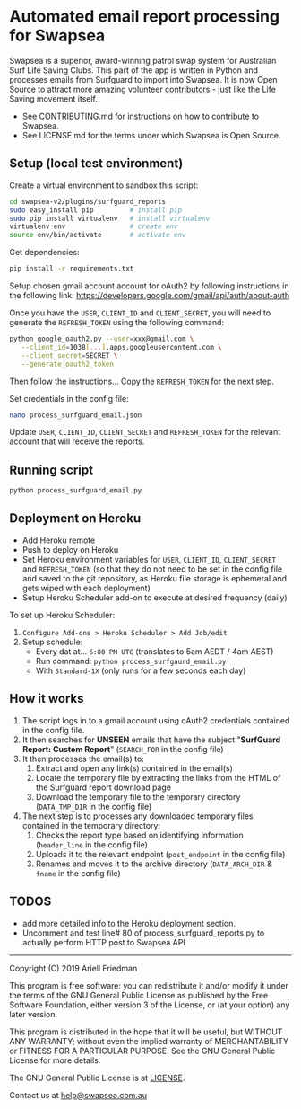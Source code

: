 # Automated email report processing for Swapsea #

Swapsea is a superior, award-winning patrol swap system for Australian Surf Life Saving Clubs. This part of the app is written in Python and processes emails from Surfguard to import into Swapsea. It is now Open Source to attract more amazing volunteer [contributors](https://github.com/Swapsea/swapsea-report-scraper/graphs/contributors) - just like the Life Saving movement itself.

* See CONTRIBUTING.md for instructions on how to contribute to Swapsea.
* See LICENSE.md for the terms under which Swapsea is Open Source.

## Setup (local test environment) ##

Create a virtual environment to sandbox this script:

```bash
cd swapsea-v2/plugins/surfguard_reports
sudo easy_install pip         # install pip
sudo pip install virtualenv   # install virtualenv
virtualenv env                # create env
source env/bin/activate       # activate env
```

Get dependencies:

```bash
pip install -r requirements.txt
```

Setup chosen gmail account account for oAuth2 by following  instructions in the following link:  https://developers.google.com/gmail/api/auth/about-auth

Once you have the ``USER``, ``CLIENT_ID`` and ``CLIENT_SECRET``, you will need to generate the ``REFRESH_TOKEN`` using the following command:

```bash
python google_oauth2.py --user=xxx@gmail.com \
   --client_id=1038[...].apps.googleusercontent.com \
   --client_secret=SECRET \
   --generate_oauth2_token
```

Then follow the instructions... Copy the ``REFRESH_TOKEN`` for the next step.

Set credentials in the config file:

```bash
nano process_surfguard_email.json
```

Update ``USER``, ``CLIENT_ID``, ``CLIENT_SECRET`` and ``REFRESH_TOKEN`` for the relevant account that will receive the reports.

## Running script ##

```bash
python process_surfguard_email.py
```

## Deployment on Heroku ##
* Add Heroku remote
* Push to deploy on Heroku
* Set Heroku environment variables for ``USER``, ``CLIENT_ID``, ``CLIENT_SECRET`` and ``REFRESH_TOKEN`` (so that they do not need to be set in the config file and saved to the git repository, as Heroku file storage is ephemeral and gets wiped with each deployment)
* Setup Heroku Scheduler add-on to execute at desired frequency (daily)

To set up Heroku Scheduler:
1. `Configure Add-ons > Heroku Scheduler > Add Job/edit`
1. Setup schedule:
   * Every dat at... `6:00 PM UTC` (translates to 5am AEDT / 4am AEST)
   * Run command: `python process_surfgaurd_email.py`
   * With `Standard-1X` (only runs for a few seconds each day)

## How it works ##

1. The script logs in to a gmail account using oAuth2 credentials contained in the config file.
1. It then searches for **UNSEEN** emails that have the subject "**SurfGuard Report: Custom Report**" (``SEARCH_FOR`` in the config file)
1. It then processes the email(s) to:
    1. Extract and open any link(s) contained in the email(s)
    1. Locate the temporary file by extracting the links from the HTML of the Surfguard report download page
    1. Download the temporary file to the temporary directory (``DATA_TMP_DIR`` in the config file)
1. The next step is to processes any downloaded temporary files contained in the temporary directory:
    1. Checks the report type based on identifying information (``header_line`` in the config file)
    1. Uploads it to the relevant endpoint (``post_endpoint`` in the config file)
    1. Renames and moves it to the archive directory (``DATA_ARCH_DIR`` & ``fname`` in the config file)

## TODOS ##

* add more detailed info to the Heroku deployment section.
* Uncomment and test line# 80 of process_surfguard_reports.py to actually perform HTTP post to Swapsea API

---
Copyright (C) 2019  Ariell Friedman

This program is free software: you can redistribute it and/or modify
it under the terms of the GNU General Public License as published by
the Free Software Foundation, either version 3 of the License, or
(at your option) any later version.

This program is distributed in the hope that it will be useful,
but WITHOUT ANY WARRANTY; without even the implied warranty of
MERCHANTABILITY or FITNESS FOR A PARTICULAR PURPOSE.  See the
GNU General Public License for more details.

The GNU General Public License is at [LICENSE](LICENSE).

Contact us at help@swapsea.com.au
